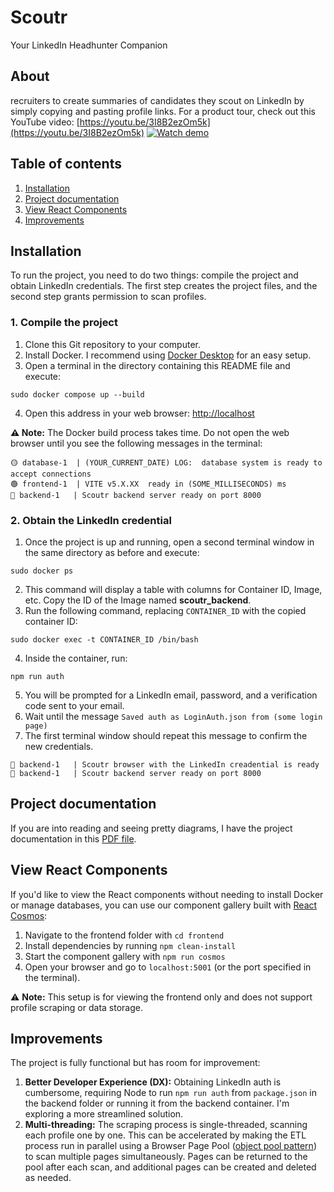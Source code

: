 # Scoutr

Your LinkedIn Headhunter Companion

## About

recruiters to create summaries of candidates they scout on LinkedIn by simply copying and pasting profile links. For a product tour, check out this YouTube video: [https://youtu.be/3I8B2ezOm5k](https://youtu.be/3I8B2ezOm5k)
[![Watch demo](https://img.youtube.com/vi/PvDabjmfyJc/maxresdefault.jpg)](https://youtu.be/3I8B2ezOm5k)

## Table of contents

1. [Installation](#installation)
1. [Project documentation](#project-documentation)
1. [View React Components](#view-react-components)
1. [Improvements](#improvements)

## Installation

To run the project, you need to do two things: compile the project and obtain LinkedIn credentials. The first step creates the project files, and the second step grants permission to scan profiles.

### 1. Compile the project

1. Clone this Git repository to your computer.
2. Install Docker. I recommend using [Docker Desktop](https://www.docker.com/products/docker-desktop/) for an easy setup.
3. Open a terminal in the directory containing this README file and execute:

```
sudo docker compose up --build
```

4. Open this address in your web browser: [http://localhost](http://localhost)

**⚠️ Note:** The Docker build process takes time. Do not open the web browser until you see the following messages in the terminal:

```
🟡 database-1  | (YOUR_CURRENT_DATE) LOG:  database system is ready to accept connections
🟢 frontend-1  | VITE v5.X.XX  ready in (SOME_MILLISECONDS) ms
🔵 backend-1   | Scoutr backend server ready on port 8000
```

### 2. Obtain the LinkedIn credential

1. Once the project is up and running, open a second terminal window in the same directory as before and execute:

```
sudo docker ps
```

2. This command will display a table with columns for Container ID, Image, etc. Copy the ID of the Image named **scoutr_backend**.
3. Run the following command, replacing `CONTAINER_ID` with the copied container ID:

```
sudo docker exec -t CONTAINER_ID /bin/bash
```

4. Inside the container, run:

```
npm run auth
```

5. You will be prompted for a LinkedIn email, password, and a verification code sent to your email.
6. Wait until the message `Saved auth as LoginAuth.json from (some login page)`
7. The first terminal window should repeat this message to confirm the new credentials.

```
🔵 backend-1   | Scoutr browser with the LinkedIn creadential is ready
🔵 backend-1   | Scoutr backend server ready on port 8000
```

## Project documentation

If you are into reading and seeing pretty diagrams, I have the project documentation in this [PDF file](https://github.com/elalienx/scoutr/blob/main/documentation.pdf).

## View React Components

If you'd like to view the React components without needing to install Docker or manage databases, you can use our component gallery built with [React Cosmos](https://reactcosmos.org):

1. Navigate to the frontend folder with `cd frontend`
1. Install dependencies by running `npm clean-install`
1. Start the component gallery with `npm run cosmos`
1. Open your browser and go to `localhost:5001` (or the port specified in the terminal).

⚠️ **Note:** This setup is for viewing the frontend only and does not support profile scraping or data storage.

## Improvements

The project is fully functional but has room for improvement:

1. **Better Developer Experience (DX):** Obtaining LinkedIn auth is cumbersome, requiring Node to run `npm run auth` from `package.json` in the backend folder or running it from the backend container. I'm exploring a more streamlined solution.
1. **Multi-threading:** The scraping process is single-threaded, scanning each profile one by one. This can be accelerated by making the ETL process run in parallel using a Browser Page Pool ([object pool pattern](https://en.wikipedia.org/wiki/Object_pool_pattern)) to scan multiple pages simultaneously. Pages can be returned to the pool after each scan, and additional pages can be created and deleted as needed.
